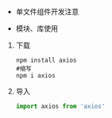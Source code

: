 * 单文件组件开发注意



* 模块、库使用

1. 下载

   ```shell
   npm install axios
   #缩写
   npm i axios
   ```

2. 导入

   ```javascript
   import axios from 'axios'
   ```

